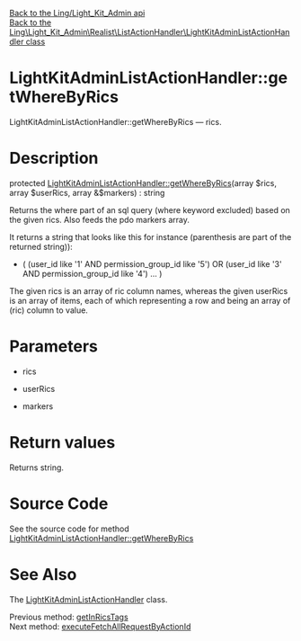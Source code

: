 [Back to the Ling/Light_Kit_Admin api](https://github.com/lingtalfi/Light_Kit_Admin/blob/master/doc/api/Ling/Light_Kit_Admin.md)<br>
[Back to the Ling\Light_Kit_Admin\Realist\ListActionHandler\LightKitAdminListActionHandler class](https://github.com/lingtalfi/Light_Kit_Admin/blob/master/doc/api/Ling/Light_Kit_Admin/Realist/ListActionHandler/LightKitAdminListActionHandler.md)


LightKitAdminListActionHandler::getWhereByRics
================



LightKitAdminListActionHandler::getWhereByRics — rics.




Description
================


protected [LightKitAdminListActionHandler::getWhereByRics](https://github.com/lingtalfi/Light_Kit_Admin/blob/master/doc/api/Ling/Light_Kit_Admin/Realist/ListActionHandler/LightKitAdminListActionHandler/getWhereByRics.md)(array $rics, array $userRics, array &$markers) : string




Returns the where part of an sql query (where keyword excluded) based on the given
rics.
Also feeds the pdo markers array.

It returns a string that looks like this for instance (parenthesis are part of the returned string)):

- (
     (user_id like '1' AND permission_group_id like '5')
     OR (user_id like '3' AND permission_group_id like '4')
     ...
  )


The given rics is an array of ric column names,
whereas the given userRics is an array of items, each of which representing a row and
being an array of (ric) column to value.




Parameters
================


- rics

    

- userRics

    

- markers

    


Return values
================

Returns string.








Source Code
===========
See the source code for method [LightKitAdminListActionHandler::getWhereByRics](https://github.com/lingtalfi/Light_Kit_Admin/blob/master/Realist/ListActionHandler/LightKitAdminListActionHandler.php#L495-L526)


See Also
================

The [LightKitAdminListActionHandler](https://github.com/lingtalfi/Light_Kit_Admin/blob/master/doc/api/Ling/Light_Kit_Admin/Realist/ListActionHandler/LightKitAdminListActionHandler.md) class.

Previous method: [getInRicsTags](https://github.com/lingtalfi/Light_Kit_Admin/blob/master/doc/api/Ling/Light_Kit_Admin/Realist/ListActionHandler/LightKitAdminListActionHandler/getInRicsTags.md)<br>Next method: [executeFetchAllRequestByActionId](https://github.com/lingtalfi/Light_Kit_Admin/blob/master/doc/api/Ling/Light_Kit_Admin/Realist/ListActionHandler/LightKitAdminListActionHandler/executeFetchAllRequestByActionId.md)<br>

